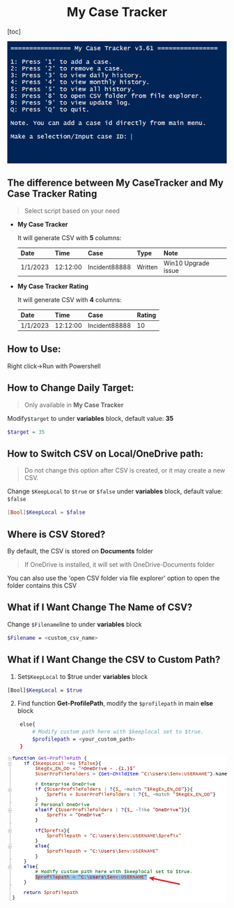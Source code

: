 # <center>My Case Tracker



[toc]

![image-20230223101621913](./README.assets/image-20230223101621913.png)



## The difference between My CaseTracker  and My Case Tracker Rating

> Select script based on your need

- **My Case Tracker** 

  It will generate CSV with **5** columns:

  | Date     | Time     | Case          | Type    | Note                |
  | -------- | -------- | ------------- | ------- | ------------------- |
  | 1/1/2023 | 12:12:00 | Incident88888 | Written | Win10 Upgrade issue |

  

- **My Case Tracker Rating**

  It will generate CSV with **4** columns:

  | Date     | Time     | Case          | Rating  |
  | -------- | -------- | ------------- | ------- |
  | 1/1/2023 | 12:12:00 | Incident88888 | 10 |



## How to Use:

Right click->Run with Powershell



## How to Change Daily Target:

> Only available in **My Case Tracker** 

Modify`$target` to under **variables** block, default value:  **35** 

```powershell
$target = 35
```



## How to Switch CSV on Local/OneDrive path:

> Do not change this option after CSV is created, or it may create a new CSV.

Change `$KeepLocal` to `$true` or `$false` under **variables** block, default value: `$false`

```powershell
[Bool]$KeepLocal = $false
```



## Where is CSV Stored?

By default, the CSV is stored on **Documents** folder

>  If OneDrive is installed, it will set with OneDrive-Documents folder

You can also use the 'open CSV folder via file explorer' option to open the folder contains this CSV



## What if I Want Change The Name of CSV?

Change `$Filename`line to  under **variables** block

```bash
$Filename = <custom_csv_name>
```



## What if I Want Change the CSV to Custom Path?

1.  Set`$KeepLocal` to $true under **variables** block

   ```bash
   [Bool]$KeepLocal = $true
   ```

   

2. Find function **Get-ProfilePath**, modify the `$profilepath` in main **else** block

```bash
    else{
        # Modify custom path here with $keeplocal set to $true.
        $profilepath = <your_custom_path>
    }
```



![image-20230222165259511](./README.assets/image-20230222165259511.png)
